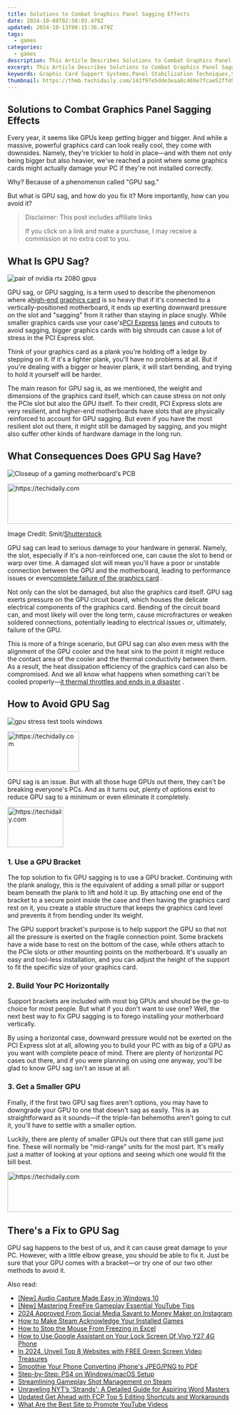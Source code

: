 ```yaml
---
title: Solutions to Combat Graphics Panel Sagging Effects
date: 2024-10-08T02:58:03.478Z
updated: 2024-10-13T00:15:36.479Z
tags:
  - games
categories:
  - games
description: This Article Describes Solutions to Combat Graphics Panel Sagging Effects
excerpt: This Article Describes Solutions to Combat Graphics Panel Sagging Effects
keywords: Graphic Card Support Systems,Panel Stabilization Techniques,Sagged Panel Repair Kits,Graphics Display Longevity Tips,Ergonomic Monitor Setup,Advanced GPU Maintenance,High-Performance Display Support
thumbnail: https://thmb.techidaily.com/142f97e5dde3eaa8c469e7fcae52ffd9c48a3f3c6447b480a9b0d3148ed090af.jpeg
---
```


## Solutions to Combat Graphics Panel Sagging Effects

 Every year, it seems like GPUs keep getting bigger and bigger. And while a massive, powerful graphics card can look really cool, they come with downsides. Namely, they're trickier to hold in place—and with them not only being bigger but also heavier, we've reached a point where some graphics cards might actually damage your PC if they're not installed correctly.

Why? Because of a phenomenon called "GPU sag."

 But what is GPU sag, and how do you fix it? More importantly, how can you avoid it?

>  Disclaimer: This post includes affiliate links
>
>  If you click on a link and make a purchase, I may receive a commission at no extra cost to you.
>

## What Is GPU Sag?

![pair of nvidia rtx 2080 gpus](https://thmb.techidaily.com/66f3a5314b7f0b6f994f976b66c33a57ff0466854aa08d5996bdfaffcb47f66d.jpg)

 GPU sag, or GPU sagging, is a term used to describe the phenomenon where a[high-end graphics card](https://www.makeuseof.com/what-is-high-end-graphics-card-how-much-do-they-cost/) is so heavy that if it's connected to a vertically-positioned motherboard, it ends up exerting downward pressure on the slot and "sagging" from it rather than staying in place snugly. While smaller graphics cards use your case's[PCI Express](https://www.makeuseof.com/pcie-30-vs-pcie-40-vs-pcie-50-whats-the-difference/) [lanes](http://www.makeuseof.com/pcie-30-vs-pcie-40-vs-pcie-50-whats-the-difference/) and cutouts to avoid sagging, bigger graphics cards with big shrouds can cause a lot of stress in the PCI Express slot.

 Think of your graphics card as a plank you're holding off a ledge by stepping on it. If it's a lighter plank, you'll have no problems at all. But if you're dealing with a bigger or heavier plank, it will start bending, and trying to hold it yourself will be harder.

 The main reason for GPU sag is, as we mentioned, the weight and dimensions of the graphics card itself, which can cause stress on not only the PCIe slot but also the GPU itself. To their credit, PCI Express slots are very resilient, and higher-end motherboards have slots that are physically reinforced to account for GPU sagging. But even if you have the most resilient slot out there, it might still be damaged by sagging, and you might also suffer other kinds of hardware damage in the long run.

## What Consequences Does GPU Sag Have?

![Closeup of a gaming motherboard's PCB](https://static1.makeuseofimages.com/wordpress/wp-content/uploads/2023/06/closeup-of-motherboard-pcb.jpg)

<!-- affiliate ads begin -->
<a href="https://aidotcom.pxf.io/c/5597632/2134502/19576" target="_top" id="2134502">
  <img src="//a.impactradius-go.com/display-ad/19576-2134502" border="0" alt="https://techidaily.com" width="672" height="90"/>
</a>
<img height="0" width="0" src="https://aidotcom.pxf.io/i/5597632/2134502/19576" style="position:absolute;visibility:hidden;" border="0" />
<!-- affiliate ads end -->

 Image Credit: Smit/[Shutterstock](https://www.shutterstock.com/image-photo/computer-chip-on-part-electronic-printed-2318044881)

 GPU sag can lead to serious damage to your hardware in general. Namely, the slot, especially if it's a non-reinforced one, can cause the slot to bend or warp over time. A damaged slot will mean you'll have a poor or unstable connection between the GPU and the motherboard, leading to performance issues or even[complete failure of the graphics card](https://www.makeuseof.com/signs-graphics-card-is-dying/) .

 Not only can the slot be damaged, but also the graphics card itself. GPU sag exerts pressure on the GPU circuit board, which houses the delicate electrical components of the graphics card. Bending of the circuit board can, and most likely will over the long term, cause microfractures or weaken soldered connections, potentially leading to electrical issues or, ultimately, failure of the GPU.

 This is more of a fringe scenario, but GPU sag can also even mess with the alignment of the GPU cooler and the heat sink to the point it might reduce the contact area of the cooler and the thermal conductivity between them. As a result, the heat dissipation efficiency of the graphics card can also be compromised. And we all know what happens when something can't be cooled properly—[it thermal throttles and ends in a disaster](https://www.makeuseof.com/what-is-gpu-thermal-throttling-in-gaming/) .

## How to Avoid GPU Sag

![gpu stress test tools windows](https://static1.makeuseofimages.com/wordpress/wp-content/uploads/2023/03/gpu-stress-test-tools-windows.jpg)

<!-- affiliate ads begin -->
<a href="https://aligracehair.sjv.io/c/5597632/2135352/19272" target="_top" id="2135352">
  <img src="//a.impactradius-go.com/display-ad/19272-2135352" border="0" alt="https://techidaily.com" width="160" height="90"/>
</a>
<img height="0" width="0" src="https://aligracehair.sjv.io/i/5597632/2135352/19272" style="position:absolute;visibility:hidden;" border="0" />
<!-- affiliate ads end -->

 GPU sag is an issue. But with all those huge GPUs out there, they can't be breaking everyone's PCs. And as it turns out, plenty of options exist to reduce GPU sag to a minimum or even eliminate it completely.

<!-- affiliate ads begin -->
<a href="https://aligracehair.sjv.io/c/5597632/2135365/19272" target="_top" id="2135365">
  <img src="//a.impactradius-go.com/display-ad/19272-2135365" border="0" alt="https://techidaily.com" width="125" height="90"/>
</a>
<img height="0" width="0" src="https://aligracehair.sjv.io/i/5597632/2135365/19272" style="position:absolute;visibility:hidden;" border="0" />
<!-- affiliate ads end -->

### 1\. Use a GPU Bracket

 The top solution to fix GPU sagging is to use a GPU bracket. Continuing with the plank analogy, this is the equivalent of adding a small pillar or support beam beneath the plank to lift and hold it up. By attaching one end of the bracket to a secure point inside the case and then having the graphics card rest on it, you create a stable structure that keeps the graphics card level and prevents it from bending under its weight.

 The GPU support bracket's purpose is to help support the GPU so that not all the pressure is exerted on the fragile connection point. Some brackets have a wide base to rest on the bottom of the case, while others attach to the PCIe slots or other mounting points on the motherboard. It's usually an easy and tool-less installation, and you can adjust the height of the support to fit the specific size of your graphics card.

### 2\. Build Your PC Horizontally

 Support brackets are included with most big GPUs and should be the go-to choice for most people. But what if you don't want to use one? Well, the next best way to fix GPU sagging is to forego installing your motherboard vertically.

 By using a horizontal case, downward pressure would not be exerted on the PCI Express slot at all, allowing you to build your PC with as big of a GPU as you want with complete peace of mind. There are plenty of horizontal PC cases out there, and if you were planning on using one anyway, you'll be glad to know GPU sag isn't an issue at all.

### 3\. Get a Smaller GPU

 Finally, if the first two GPU sag fixes aren't options, you may have to downgrade your GPU to one that doesn't sag as easily. This is as straightforward as it sounds—if the triple-fan behemoths aren't going to cut it, you'll have to settle with a smaller option.

 Luckily, there are plenty of smaller GPUs out there that can still game just fine. These will normally be "mid-range" units for the most part. It's really just a matter of looking at your options and seeing which one would fit the bill best.

<!-- affiliate ads begin -->
<a href="https://unicoeye.pxf.io/c/5597632/2148775/18498" target="_top" id="2148775">
  <img src="//a.impactradius-go.com/display-ad/18498-2148775" border="0" alt="https://techidaily.com" width="728" height="90"/>
</a>
<img height="0" width="0" src="https://unicoeye.pxf.io/i/5597632/2148775/18498" style="position:absolute;visibility:hidden;" border="0" />
<!-- affiliate ads end -->

## There's a Fix to GPU Sag

 GPU sag happens to the best of us, and it can cause great damage to your PC. However, with a little elbow grease, you should be able to fix it. Just be sure that your GPU comes with a bracket—or try one of our two other methods to avoid it.

<ins class="adsbygoogle"
     style="display:block"
     data-ad-format="autorelaxed"
     data-ad-client="ca-pub-7571918770474297"
     data-ad-slot="1223367746"></ins>

<ins class="adsbygoogle"
     style="display:block"
     data-ad-client="ca-pub-7571918770474297"
     data-ad-slot="8358498916"
     data-ad-format="auto"
     data-full-width-responsive="true"></ins>

<span class="atpl-alsoreadstyle">Also read:</span>
<div><ul>
<li><a href="https://extra-lessons.techidaily.com/new-audio-capture-made-easy-in-windows-10/"><u>[New] Audio Capture Made Easy in Windows 10</u></a></li>
<li><a href="https://facebook-video-share.techidaily.com/new-mastering-freefire-gameplay-essential-youtube-tips/"><u>[New] Mastering FreeFire Gameplay Essential YouTube Tips</u></a></li>
<li><a href="https://instagram-video-recordings.techidaily.com/2024-approved-from-social-media-savant-to-money-maker-on-instagram/"><u>2024 Approved From Social Media Savant to Money Maker on Instagram</u></a></li>
<li><a href="https://games-able.techidaily.com/how-to-make-steam-acknowledge-your-installed-games/"><u>How to Make Steam Acknowledge Your Installed Games</u></a></li>
<li><a href="https://windows11.techidaily.com/how-to-stop-the-mouse-from-freezing-in-excel/"><u>How to Stop the Mouse From Freezing in Excel</u></a></li>
<li><a href="https://android-unlock.techidaily.com/how-to-use-google-assistant-on-your-lock-screen-of-vivo-y27-4g-phone-by-drfone-android/"><u>How to Use Google Assistant on Your Lock Screen Of Vivo Y27 4G Phone</u></a></li>
<li><a href="https://youtube-sure.techidaily.com/24-unveil-top-8-websites-with-free-green-screen-video-treasures/"><u>In 2024, Unveil Top 8 Websites with FREE Green Screen Video Treasures</u></a></li>
<li><a href="https://fox-links.techidaily.com/smoothie-your-phone-converting-iphones-jpegpng-to-pdf/"><u>Smoothie Your Phone Converting iPhone's JPEG/PNG to PDF</u></a></li>
<li><a href="https://games-able.techidaily.com/step-by-step-ps4-on-windowsmacos-setup/"><u>Step-by-Step: PS4 on Windows/macOS Setup</u></a></li>
<li><a href="https://games-able.techidaily.com/streamlining-gameplay-shot-management-on-steam/"><u>Streamlining Gameplay Shot Management on Steam</u></a></li>
<li><a href="https://games-able.techidaily.com/unraveling-nyts-strands-a-detailed-guide-for-aspiring-word-masters/"><u>Unraveling NYT’s 'Strands': A Detailed Guide for Aspiring Word Masters</u></a></li>
<li><a href="https://ai-vdieo-software.techidaily.com/updated-get-ahead-with-fcp-top-5-editing-shortcuts-and-workarounds/"><u>Updated Get Ahead with FCP Top 5 Editing Shortcuts and Workarounds</u></a></li>
<li><a href="https://fox-glue.techidaily.com/what-are-the-best-site-to-promote-youtube-videos/"><u>What Are the Best Site to Promote YouTube Videos</u></a></li>
</ul></div>

